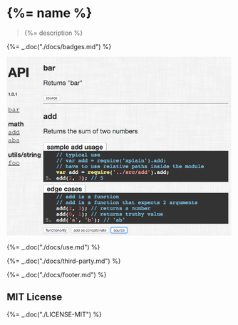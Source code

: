 # {%= name %}

> {%= description %}

{%= _.doc("./docs/badges.md") %}

![xplain screenshot](xplain-screenshot.png)

{%= _.doc("./docs/use.md") %}

{%= _.doc("./docs/third-party.md") %}

{%= _.doc("./docs/footer.md") %}

## MIT License

{%= _.doc("./LICENSE-MIT") %}

